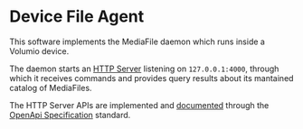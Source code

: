 # Device File Agent

This software implements the MediaFile daemon which runs inside a Volumio device.

The daemon starts an [HTTP Server](./src/HTTPServer) listening on `127.0.0.1:4000`, through which it receives commands and provides query results about its mantained catalog of MediaFiles.

The HTTP Server APIs are implemented and [documented](./src/HTTPServer/README.md) through the [OpenApi Specification](https://www.openapis.org/) standard.
